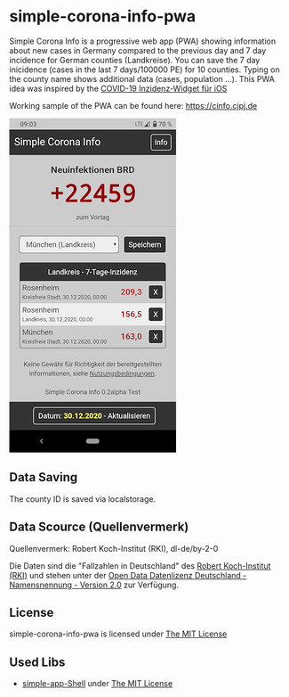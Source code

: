 # simple-corona-info-pwa
Simple Corona Info is a progressive web app (PWA) showing information about new cases in Germany compared to the previous day
and 7 day incidence for German counties (Landkreise). You can save the 7 day inicidence (cases in the last 7 days/100000 PE) for 10 counties.
Typing on the county name shows additional data (cases, population ...). This PWA idea was inspired by the [COVID-19 Inzidenz-Widget für iOS](https://gist.github.com/malakka/0576bb922e7b81b95137a06b619bba1b)

Working sample of the PWA can be found here: https://cinfo.cjpj.de

![Screenshot sample app](https://github.com/cjpjwa/simple-corona-info-pwa/blob/06f690e9b300cfa247ff4f0e9facba8270cad231/screenshot/screenshot_02.png?raw=true)

## Data Saving
The county ID is saved via localstorage. 

## Data Scource (Quellenvermerk)
Quellenvermerk: Robert Koch-Institut (RKI), dl-de/by-2-0

Die Daten sind die "Fallzahlen in Deutschland" des [Robert Koch-Institut (RKI)](https://www.rki.de/DE/Content/InfAZ/N/Neuartiges_Coronavirus/Fallzahlen.html)
und stehen unter der [Open Data Datenlizenz Deutschland - Namensnennung - Version 2.0](https://www.govdata.de/dl-de/by-2-0) zur Verfügung.

## License
simple-corona-info-pwa is licensed under [The MIT License](https://github.com/cjpjwa/simple-corona-info-pwa/blob/master/LICENSE)

## Used Libs 
- [simple-app-Shell](https://github.com/cjpjwa/simple-app-shell) under [The MIT License](https://github.com/cjpjwa/simple-app-shell/blob/master/LICENSE)
